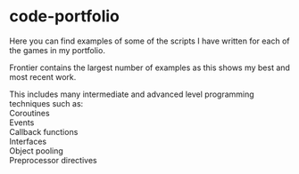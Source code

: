 # code-portfolio
Here you can find examples of some of the scripts I have written for each of the games in my portfolio.

Frontier contains the largest number of examples as this shows my best and most recent work.

This includes many intermediate and advanced level programming techniques such as:  
Coroutines  
Events  
Callback functions  
Interfaces  
Object pooling  
Preprocessor directives

